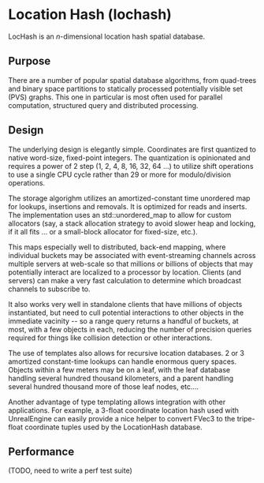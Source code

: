 # Location Hash (lochash)

LocHash is an *n*-dimensional location hash spatial database.

## Purpose

There are a number of popular spatial database algorithms, from quad-trees and binary space partitions to statically processed potentially visible set (PVS) graphs. This one in particular is most often used for parallel computation, structured query and distributed processing.

## Design

The underlying design is elegantly simple. Coordinates are first quantized to native word-size, fixed-point integers. The quantization is opinionated and requires a power of 2 step (1, 2, 4, 8, 16, 32, 64 ...) to utilize shift operations to use a single CPU cycle rather than 29 or more for modulo/division operations.

The storage algorighm utilizes an amortized-constant time unordered map for lookups, insertions and removals. It is optimized for reads and inserts. The implementation uses an std::unordered_map to allow for custom allocators (say, a stack allocation strategy to avoid slower heap and locking, if it all fits ... or a small-block allocator for fixed-size, etc.).

This maps especially well to distributed, back-end mapping, where individual buckets may be associated with event-streaming channels across multiple servers at web-scale so that millions or billions of objects that may potentially interact are localized to a processor by location. Clients (and servers) can make a very fast calculation to determine which broadcast channels to subscribe to.

It also works very well in standalone clients that have millions of objects instantiated, but need to cull potential interactions to other objects in the immediate vacinity -- so a range query returns a handful of buckets, at most, with a few objects in each, reducing the number of precision queries required for things like collision detection or other interactions.

The use of templates also allows for recursive location databases. 2 or 3 amortized constant-time lookups can handle enormous query spaces. Objects within a few meters may be on a leaf, with the leaf database handling several hundred thousand kilometers, and a parent handling several hundred thousand more of those leaf nodes, etc....

Another advantage of type templating allows integration with other applications. For example, a 3-float coordinate location hash used with UnrealEngine can easily provide a nice helper to convert FVec3 to the tripe-float coordinate tuples used by the LocationHash database.

## Performance

(TODO, need to write a perf test suite)
